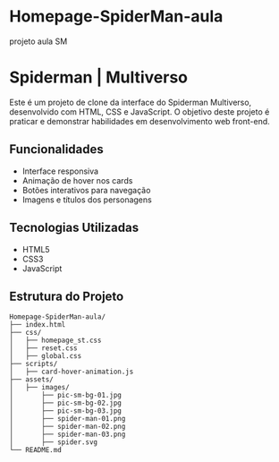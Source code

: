 # Homepage-SpiderMan-aula
projeto aula SM
# Spiderman | Multiverso

Este é um projeto de clone da interface do Spiderman Multiverso, desenvolvido com HTML, CSS e JavaScript. O objetivo deste projeto é praticar e demonstrar habilidades em desenvolvimento web front-end.

## Funcionalidades

- Interface responsiva
- Animação de hover nos cards
- Botões interativos para navegação
- Imagens e títulos dos personagens

## Tecnologias Utilizadas

- HTML5
- CSS3
- JavaScript

## Estrutura do Projeto

```plaintext
Homepage-SpiderMan-aula/
├── index.html
├── css/
│   ├── homepage_st.css
│   ├── reset.css
│   ├── global.css
├── scripts/
│   ├── card-hover-animation.js
├── assets/
│   ├── images/
│       ├── pic-sm-bg-01.jpg
│       ├── pic-sm-bg-02.jpg
│       ├── pic-sm-bg-03.jpg
│       ├── spider-man-01.png
│       ├── spider-man-02.png
│       ├── spider-man-03.png
│       ├── spider.svg
└── README.md

